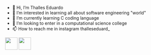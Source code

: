 - 👋 Hi, I’m Thalles Eduardo
- 👀 I’m interested in learning all about software engineering "world"
- 🌱 I’m currently learning C coding language
- 💞️ I’m looking to enter in a computational science college
- 📫 How to reach me in instagram thalleseduard_



<img loading="lazy" src="https://cdn.jsdelivr.net/gh/devicons/devicon/icons/java/java-original.svg" width="40" height="40"/> <img loading="lazy" src="https://cdn.jsdelivr.net/gh/devicons/devicon/icons/linux/linux-original.svg" width="40" height="40"/>
<!---
KetteiDesu/KetteiDesu is a ✨ special ✨ repository because its `README.md` (this file) appears on your GitHub profile.
You can click the Preview link to take a look at your changes.
--->
